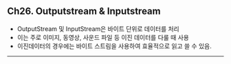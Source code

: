 Ch26. Outputstream & Inputstream
---
- OutputStream 및 InputStream은 바이트 단위로 데이터를 처리
- 이는 주로 이미지, 동영상, 사운드 파일 등 이진 데이터를 다룰 때 사용
- 이진데이터의 경우에는 바이트 스트림을 사용하여 효율적으로 읽고 쓸 수 있음.
---
